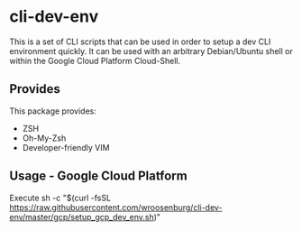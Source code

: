 # cli-dev-env

This is a set of CLI scripts that can be used in order to setup a dev CLI environment quickly. It can be used with an arbitrary Debian/Ubuntu shell or within the Google Cloud Platform Cloud-Shell.

## Provides
This package provides:
- ZSH
- Oh-My-Zsh
- Developer-friendly VIM

## Usage - Google Cloud Platform
Execute sh -c "$(curl -fsSL https://raw.githubusercontent.com/wroosenburg/cli-dev-env/master/gcp/setup_gcp_dev_env.sh)"
